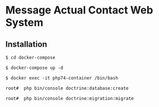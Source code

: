 # Message Actual Contact Web System

## Installation

```
$ cd docker-compose

$ docker-compose up -d

$ docker exec -it php74-container /bin/bash

root#  php bin/console doctrine:database:create

root#  php bin/console doctrine:migration:migrate

```